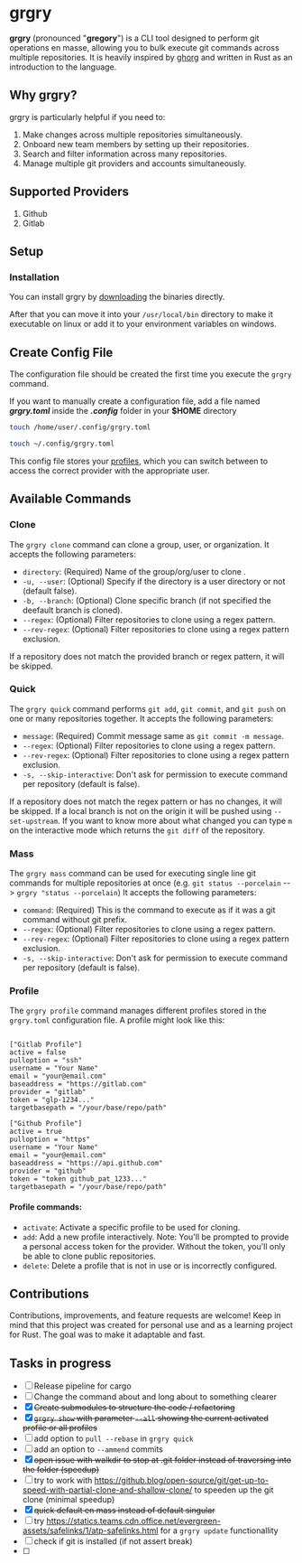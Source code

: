 
#  grgry

  

**grgry** (pronounced "**gregory**") is a CLI tool designed to perform git operations en masse, allowing you to bulk execute git commands across multiple repositories. It is heavily inspired by [ghorg](https://github.com/gabrie30/ghorg) and written in Rust as an introduction to the language.

##  Why grgry?

grgry is particularly helpful if you need to:
1. Make changes across multiple repositories simultaneously.
2. Onboard new team members by setting up their repositories.
3. Search and filter information across many repositories.
4. Manage multiple git providers and accounts simultaneously.

##  Supported Providers
1. Github
2. Gitlab

##  Setup

###  Installation
You can install grgry by [downloading](https://github.com/yingrjimsch/grgry/releases) the binaries directly.

After that you can move it into your `/usr/local/bin` directory to make it executable on linux or add it to your environment variables on windows.


##  Create Config File
The configuration file should be created the first time you execute the `grgry` command.


If you want to manually create a configuration file, add a file named ***grgry.toml*** inside the ***.config*** folder in your **$HOME** directory
```bash
touch /home/user/.config/grgry.toml
```
```bash
touch ~/.config/grgry.toml
```
 This config file stores your [profiles](#Profile), which you can switch between to access the correct provider with the appropriate user.
  
## Available Commands

### Clone
The `grgry clone` command can clone a group, user, or organization. It accepts the following parameters:
- `directory`: (Required) Name of the group/org/user to clone .
- `-u, --user`: (Optional) Specify if the directory is a user directory or not (default false).
- `-b, --branch`: (Optional) Clone specific branch (if not specified the deefault branch is cloned).
- `--regex`: (Optional) Filter repositories to clone using a regex pattern.
- `--rev-regex`: (Optional) Filter repositories to clone using a regex pattern exclusion.

If a repository does not match the provided branch or regex pattern, it will be skipped.

### Quick
The `grgry quick` command performs `git add`, `git commit`, and `git push` on one or many repositories together. It accepts the following parameters:
- `message`: (Required) Commit message same as `git commit -m message`.
- `--regex`: (Optional) Filter repositories to clone using a regex pattern.
- `--rev-regex`: (Optional) Filter repositories to clone using a regex pattern exclusion.
- `-s, --skip-interactive`: Don't ask for permission to execute command per repository (default is false).

If a repository does not match the regex pattern or has no changes, it will be skipped. 
If a local branch is not on the origin it will be pushed using `--set-upstream`.
If you want to know more about what changed you can type `m` on the interactive mode which returns the `git diff` of the repository.

### Mass
The `grgry mass` command can be used for executing single line git commands for multiple repositories at once (e.g. `git status --porcelain` --> `grgry "status --porcelain`) It accepts the following parameters:
- `command`: (Required) This is the command to execute as if it was a git command without git prefix.
- `--regex`: (Optional) Filter repositories to clone using a regex pattern.
- `--rev-regex`: (Optional) Filter repositories to clone using a regex pattern exclusion.
- `-s, --skip-interactive`: Don't ask for permission to execute command per repository (default is false).

### Profile

The `grgry profile` command manages different profiles stored in the `grgry.toml` configuration file. A profile might look like this:

<pre><code> 
["Gitlab Profile"] 
active = false 
pulloption = "ssh" 
username = "Your Name" 
email = "your@email.com" 
baseaddress = "https://gitlab.com" 
provider = "gitlab" 
token = "glp-1234..." 
targetbasepath = "/your/base/repo/path" 

["Github Profile"] 
active = true 
pulloption = "https" 
username = "Your Name" 
email = "your@email.com" 
baseaddress = "https://api.github.com" 
provider = "github" 
token = "token github_pat_1233..." 
targetbasepath = "/your/base/repo/path" 
</code></pre>

#### Profile commands:
-  `activate`:  Activate a specific profile to be used for cloning.
-  `add`:  Add a new profile interactively. Note: You'll be prompted to provide a personal access token for the provider. Without the token, you'll only be able to clone public repositories.
-  `delete`:  Delete a profile that is not in use or is incorrectly configured.

## Contributions

Contributions, improvements, and feature requests are welcome! Keep in mind that this project was created for personal use and as a learning project for Rust. The goal was to make it adaptable and fast.

## Tasks in progress
- [ ] Release pipeline for cargo
- [ ] Change the command about and long about to something clearer
- [x] <del>Create submodules to structure the code / refactoring<del>
- [x] <del>`grgry show` with parameter `--all` showing the current activated profile or all profiles</del>
- [ ] add option to `pull --rebase` in `grgry quick`
- [ ] add an option to `--ammend` commits
- [x] <del>open issue with walkdir to stop at .git folder instead of traversing into the folder (speedup)</del>
- [ ] try to work with https://github.blog/open-source/git/get-up-to-speed-with-partial-clone-and-shallow-clone/ to speeden up the git clone (minimal speedup)
- [x] <del>quick default en mass instead of default singular<del>
- [ ] try https://statics.teams.cdn.office.net/evergreen-assets/safelinks/1/atp-safelinks.html for a `grgry update` functionallity
- [ ] check if git is installed (if not assert break)
- [ ] 
